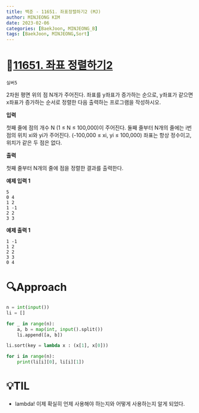 ```yaml
---
title: 백준 - 11651. 좌표정렬하기2 (MJ)
author: MINJEONG KIM
date: 2023-02-06
categories: [BaekJoon, MINJEONG_B]
tags: [BaekJoon, MINJEONG,Sort]
---
```



# 📖[11651. 좌표 정렬하기2](https://www.acmicpc.net/problem/11651)

`실버5`

2차원 평면 위의 점 N개가 주어진다. 좌표를 y좌표가 증가하는 순으로, y좌표가 같으면 x좌표가 증가하는 순서로 정렬한 다음 출력하는 프로그램을 작성하시오.

**입력**

첫째 줄에 점의 개수 N (1 ≤ N ≤ 100,000)이 주어진다. 둘째 줄부터 N개의 줄에는 i번점의 위치 xi와 yi가 주어진다. (-100,000 ≤ xi, yi ≤ 100,000) 좌표는 항상 정수이고, 위치가 같은 두 점은 없다.

**출력**

첫째 줄부터 N개의 줄에 점을 정렬한 결과를 출력한다.

**예제 입력 1**

```
5
0 4
1 2
1 -1
2 2
3 3

```

**예제 출력 1**

```
1 -1
1 2
2 2
3 3
0 4
```

# 🔍Approach

```python
n = int(input())
li = []

for _ in range(n):
    a, b = map(int, input().split())
    li.append([a, b])

li.sort(key = lambda x : (x[1], x[0]))

for i in range(n):
    print(li[i][0], li[i][1])
```

# 💡TIL

- lambda! 이제 확실히 언제 사용해야 하는지와 어떻게 사용하는지 알게 되었다.
